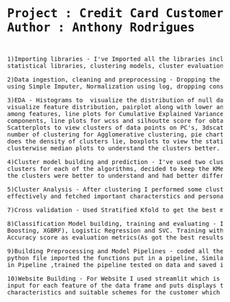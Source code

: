 <pre>
<h1>
Project : Credit Card Customer Segmentation
Author : Anthony Rodrigues
</h1>
</pre>

<pre>
1)Importing libraries - I've Imported all the libraries including libraries for preprocessing, visualization, 
statistical libraries, clustering models, cluster evaluation metrics, classification models, evaluation metrics, pipeline libraries.

2)Data ingestion, cleaning and preprocessing - Dropping the identifier column, dropping duplicate records, handling missing data 
using Simple Imputer, Normalization using log, dropping constant columns, handling multicollinearity, PCA for reducing dimensionality

3)EDA - Histograms to  visualize the distribution of null data columns to decide which statistical value to fill null with, to 
visualize feature distribution, pairplot along with lower and upper bounds to view outliers in each plot, heatmap to view correlation 
among features, line plots for Cumulative Explained Variance, Explained variance ratio to get the optimal number of principal
components, line plots for wcss and silhoutte score for obtaining the clusters number, Countplots to view cluster distribution, 
Scatterplots to view clusters of data points on PC's, 3dscatterplot to get better visualization of the, Dendogram to get the optimal 
number of clustering for Agglomerative clustering, pie charts to summarize percentages of each cluster, histograms to view where 
does the density of clusters lie, boxplots to view the statistical distribution of each cluster, scatterplots, kdeplots, 
clusterwise median plots to understand the clusters better.

4)Cluster model building and prediction - I've used two clustering techniques to cluster the data and to visualize the
clusters for each of the algorithms, decided to keep the KMeans Clusters as the clusters had higher silhoutte score and 
the clusters were better to understand and had better differenciating factors .

5)Cluster Analysis - After clustering I performed some clusterwise visualizations to analyze and understand the clusters
effectively and fetched important characterstics and personalized schemes for the customers.

7)Cross validation - Used Stratified Kfold to get the best model among all splits.

8)Classification Model building, training and evaluating - Intializing Boosting models (Decision tree, Random Forest, XGB, Gradient 
Boosting, XGBRF), Logistic Regression and SVC. Training with no parameter tuning . Evaluating models on unseen test data. Using 
Accuracy score as evaluation metrics(As got the best results no need for hyperparameter tuning).

9)Building Preprocessing and Model Pipelines - coded all the steps used in preprocessing steps (Clustering and Classification) in a 
python file imported the functions put in a pipeline, Similar approach for the models initialized the Kmeans and Decision tree model
in Pipeline ,trained the pipeline tested on data and saved in pickle file format.

10)Website Building - For Website I used streamlit which is easy to use, easy to deploy, and still has better UI. The website takes 
input for each feature of the data frame and puts displays the information for confirmation and predicts the cluster and the clusters 
characteristics and suitable schemes for the customer which was observedd through cluster analysis.



